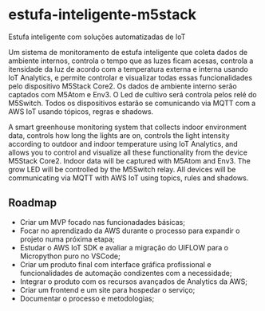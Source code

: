 # estufa-inteligente-m5stack
 Estufa inteligente com soluções automatizadas de IoT

Um sistema de monitoramento de estufa inteligente que coleta dados de ambiente internos, controla o tempo que as luzes ficam acesas, controla a itensidade da luz de acordo com a temperatura externa e interna usando IoT Analytics, e permite controlar e visualizar todas essas funcionalidades pelo dispositivo M5Stack Core2. Os dados de ambiente interno serão captados com M5Atom e Env3. O Led de cultivo será controla pelos relé do M5Switch. Todos os dispositivos estarão se comunicando via MQTT com a AWS IoT usando tópicos, regras e shadows.

A smart greenhouse monitoring system that collects indoor environment data, controls how long the lights are on, controls the light intensity according to outdoor and indoor temperature using IoT Analytics, and allows you to control and visualize all these functionality from the device M5Stack Core2. Indoor data will be captured with M5Atom and Env3. The grow LED will be controlled by the M5Switch relay. All devices will be communicating via MQTT with AWS IoT using topics, rules and shadows.

## Roadmap

- Criar um MVP focado nas funcionadades básicas;
- Focar no aprendizado da AWS durante o processo para expandir o projeto numa próxima etapa;
- Estudar o AWS IoT SDK e avaliar a migração do UIFLOW para o Micropython puro no VSCode;
- Criar um produto final com interface gráfica profissional e funcionalidades de automação condizentes com a necessidade;
- Integrar o produto com os recursos avançados de Analytics da AWS;
- Criar um frontend e um site para hospedar o serviço;
- Documentar o processo e metodologias;